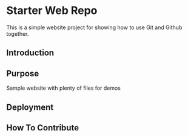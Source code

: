 # Starter Web Repo

This is a simple website project for
showing how to use Git and Github together.

## Introduction

## Purpose

Sample website with plenty of files for demos

## Deployment

## How To Contribute